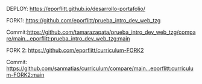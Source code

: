  DEPLOY: https://eporflitt.github.io/desarrollo-portafolio/
 
 FORK1: https://github.com/eporflitt/prueba_intro_dev_web_tzg
 
 Commit:https://github.com/tamarazapata/prueba_intro_dev_web_tzg/compare/main...eporflitt:prueba_intro_dev_web_tzg:main

 FORK 2: https://github.com/eporflitt/curriculum-FORK2

 Commit: https://github.com/sanmatias/curriculum/compare/main...eporflitt:curriculum-FORK2:main
